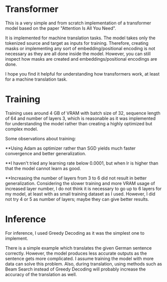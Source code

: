 # Transformer
This is a very simple and from scratch implementation of a transformer model based on the paper "Attention Is All You Need".

It is implemented for machine translation tasks. The model takes only the tokenized source and target as inputs for training. Therefore, creating masks or implementing any sort of embedding/positional encoding is not necessary as they are all done inside the model. However, you can still inspect how masks are created and embeddings/positional encodings are done.

I hope you find it helpful for understanding how transformers work, at least for a machine translation task.

# Training

Training uses around 4 GB of VRAM with batch size of 32, sequence length of 64 and number of layers 3, which is reasonable as it was implemented for understanding the model rather than creating a highly optimized but complex model.

Some observations about training:

**Using Adam as optimizer rather than SGD yields much faster convergence and better generalization.

**I haven't tried any learning rate below 0.0001, but when lr is higher than that the model cannot learn as good.

**Increasing the number of layers from 3 to 6 did not result in better generalization. Considering the slower training and more VRAM usage of increased layer number, I do not think it is necessary to go up to 6 layers for my model, at least with as small training dataset as I used. However, I did not try 4 or 5 as number of layers; maybe they can give better results.

# Inference

For inference, I used Greedy Decoding as it was the simplest one to implement.

There is a simple example which translates the given German sentence correctly. However, the model produces less accurate outputs as the sentence gets more complicated. I assume training the model with more data can solve this problem. Also, during translation, using methods such as Beam Search instead of Greedy Decoding will probably increase the accuracy of the translation as well.
